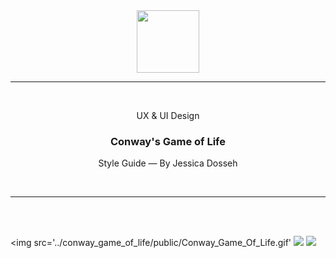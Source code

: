 <div align="center">
  <img src="https://image.winudf.com/v2/image1/Y29tLm5kZWxhbm91LmNvbndheXNnYW1lb2ZsaWZlX2ljb25fMTU0NDk3NjIyNl8wOTQ/icon.png?w=170&fakeurl=1" width="100" height="100" />
  
  <hr height="0.5px" />
  
  <br/>
  <p> UX & UI Design </p>
  <h3> Conway's Game of Life </h3>
  <p> Style Guide — By Jessica Dosseh </p>
  <br/>
</div>

<hr/>

<br/>
<br/>

<img src='../conway_game_of_life/public/Conway_Game_Of_Life.gif'
<img src='./StuleGuide2_Conway_Game_Of_Life'/>
<img src='./StuleGuide1_Conway_Game_Of_Life'/>
